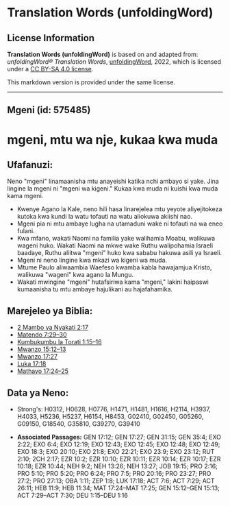 # Translation Words (unfoldingWord)

## License Information

**Translation Words (unfoldingWord)** is based on and adapted from: _unfoldingWord® Translation Words_, [unfoldingWord](https://unfoldingword.org/utw), 2022, which is licensed under a [CC BY-SA 4.0 license](https://creativecommons.org/licenses/by-sa/4.0/legalcode.en).

This markdown version is provided under the same license.



--------------------------------

## Mgeni (id: 575485)

mgeni, mtu wa nje, kukaa kwa muda
=================================

Ufafanuzi:
----------

Neno "mgeni" linamaanisha mtu anayeishi katika nchi ambayo si yake. Jina lingine la mgeni ni "mgeni wa kigeni." Kukaa kwa muda ni kuishi kwa muda kama mgeni.

* Kwenye Agano la Kale, neno hili hasa linarejelea mtu yeyote aliyejitokeza kutoka kwa kundi la watu tofauti na watu aliokuwa akiishi nao.
* Mgeni pia ni mtu ambaye lugha na utamaduni wake ni tofauti na wa eneo fulani.
* Kwa mfano, wakati Naomi na familia yake walihamia Moabu, walikuwa wageni huko. Wakati Naomi na mkwe wake Ruthu walipohamia Israeli baadaye, Ruthu aliitwa "mgeni" huko kwa sababu hakuwa asili ya Israeli.
* Mgeni ni neno lingine kwa mkazi wa kigeni wa muda.
* Mtume Paulo aliwaambia Waefeso kwamba kabla hawajamjua Kristo, walikuwa "wageni" kwa agano la Mungu.
* Wakati mwingine "mgeni" hutafsiriwa kama "mgeni," lakini haipaswi kumaanisha tu mtu ambaye hajulikani au hajafahamika.

Marejeleo ya Biblia:
--------------------

* [2 Mambo ya Nyakati 2:17](https://ref.ly/2Chr2:17)
* [Matendo 7:29–30](https://ref.ly/Acts7:29-Acts7:30)
* [Kumbukumbu la Torati 1:15–16](https://ref.ly/Deut1:15-Deut1:16)
* [Mwanzo 15:12–13](https://ref.ly/Gen15:12-Gen15:13)
* [Mwanzo 17:27](https://ref.ly/Gen17:27)
* [Luka 17:18](https://ref.ly/Luke17:18)
* [Mathayo 17:24–25](https://ref.ly/Matt17:24-Matt17:25)

Data ya Neno:
-------------

* Strong's: H0312, H0628, H0776, H1471, H1481, H1616, H2114, H3937, H4033, H5236, H5237, H6154, H8453, G02410, G02450, G05260, G09150, G18540, G35810, G39270, G39410

* **Associated Passages:** GEN 17:12; GEN 17:27; GEN 31:15; GEN 35:4; EXO 2:22; EXO 6:4; EXO 12:19; EXO 12:43; EXO 12:45; EXO 12:48; EXO 12:49; EXO 18:3; EXO 20:10; EXO 21:8; EXO 22:21; EXO 23:9; EXO 23:12; RUT 2:10; 2CH 2:17; EZR 10:2; EZR 10:10; EZR 10:11; EZR 10:14; EZR 10:17; EZR 10:18; EZR 10:44; NEH 9:2; NEH 13:26; NEH 13:27; JOB 19:15; PRO 2:16; PRO 5:10; PRO 5:20; PRO 6:24; PRO 7:5; PRO 20:16; PRO 23:27; PRO 27:2; PRO 27:13; OBA 1:11; ZEP 1:8; LUK 17:18; ACT 7:6; ACT 7:29; ACT 26:11; HEB 11:9; HEB 11:34; MAT 17:24–MAT 17:25; GEN 15:12–GEN 15:13; ACT 7:29–ACT 7:30; DEU 1:15–DEU 1:16

